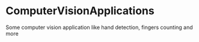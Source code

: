 # ComputerVisionApplications
Some computer vision application like hand detection, fingers counting and more
